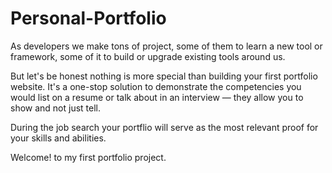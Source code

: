 # Personal-Portfolio

As developers we make tons of project, some of them to learn a new tool or framework, some of it to build or upgrade existing tools around us.

But let's be honest nothing is more special than building your first portfolio website.
It's a one-stop solution to demonstrate the competencies you would list on a resume or talk about in an interview — they allow you to show and not just tell.

During the job search your portflio will serve as the most relevant proof for your skills and abilities.

Welcome! to my first portfolio project.
